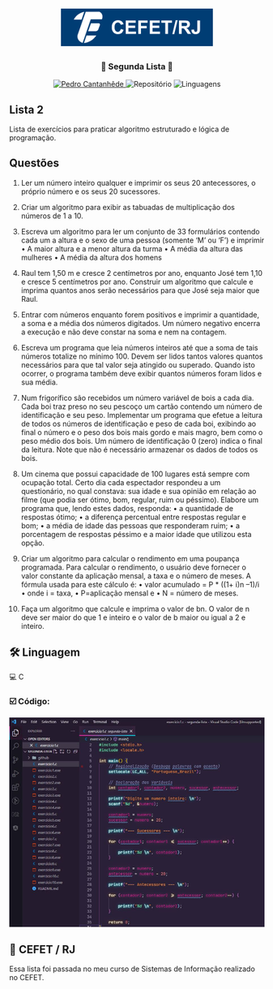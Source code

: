 <h1 align="center">
    <img alt="CEFET/RJ" title="Cefet" src="github/logo.png" width="300px" />
</h1>

<div align="center">
    <h3> 🔵 Segunda Lista 🔵 </h3>
    <a href="https://github.com/PedroCantanhede" target="_blank">
      <img src="https://img.shields.io/static/v1?label=Author&message=PedroCantanhede&color=003d74&style=for-the-badge" target="_blank" alt="Pedro Cantanhêde">
    </a>
    <img src="https://img.shields.io/github/repo-size/PedroCantanhede/segunda-lista?color=003d74&style=for-the-badge" alt="Repositório"> 
    <img src="https://img.shields.io/github/languages/count/PedroCantanhede/segunda-lista?color=003d74&style=for-the-badge" alt="Linguagens">
</div>

## Lista 2

Lista de exercícios para praticar algoritmo estruturado e lógica de programação.

## Questões

1.	Ler um número inteiro qualquer e imprimir os seus 20 antecessores, o próprio número e os seus 20 sucessores.

2.	Criar um algoritmo para exibir as tabuadas de multiplicação dos números de 1 a 10.

3.	Escreva um algoritmo para ler um conjunto de 33 formulários contendo cada um a altura e o sexo de uma pessoa (somente ‘M’ ou ‘F’) e imprimir
•	A maior altura e a menor altura da turma
•	A média da altura das mulheres
•	A média da altura dos homens

4.	Raul tem 1,50 m e cresce 2 centímetros por ano, enquanto José tem 1,10 e cresce 5 centímetros por ano. Construir um algoritmo que calcule e imprima quantos anos serão necessários para que José seja maior que Raul.

5.	Entrar com números enquanto forem positivos e imprimir a quantidade, a soma e a média dos números digitados. Um número negativo encerra a execução e não deve constar na soma e nem na contagem.

6.	Escreva um programa que leia números inteiros até que a soma de tais números totalize no mínimo 100. Devem ser lidos tantos valores quantos necessários para que tal valor seja atingido ou superado. Quando isto ocorrer, o programa também deve exibir quantos números foram lidos e sua média.

7.	Num frigorífico são recebidos um número variável de bois a cada dia. Cada boi traz preso no seu pescoço um cartão contendo um número de identificação e seu peso. Implementar um programa que efetue a leitura de todos os números de identificação e peso de cada boi, exibindo ao final o número e o peso dos bois mais gordo e mais magro, bem como o peso médio dos bois. Um número de identificação 0 (zero) indica o final da leitura. Note que não é necessário armazenar os dados de todos os bois.

8.	Um cinema que possui capacidade de 100 lugares está sempre com ocupação total. Certo dia cada espectador respondeu a um questionário, no qual constava: sua idade e sua opinião em relação ao filme (que podia ser ótimo, bom, regular, ruim ou péssimo). Elabore um programa que, lendo estes dados, responda:
•	a quantidade de respostas ótimo;
•	a diferença percentual entre respostas regular e bom;
•	a média de idade das pessoas que responderam ruim; 
•	a porcentagem de respostas péssimo e a maior idade que utilizou esta opção.

9.	Criar um algoritmo para calcular o rendimento em uma poupança programada. Para calcular o rendimento, o usuário deve fornecer o valor constante da aplicação mensal, a taxa e o número de meses. A fórmula usada para este cálculo é:
•	valor acumulado = P * ((1+ i)n –1)/i 
•	onde i = taxa, 
•	P=aplicação mensal e 
•	N = número de meses.

10.	Faça um algoritmo que calcule e imprima o valor de bn. O valor de n deve ser maior do que 1 e inteiro e o valor de b maior ou igual a 2 e inteiro. 


## 🛠️ Linguagem

💻 C


### ☑️ Código:

![image](github/codigo.JPG)


## 🌟 CEFET / RJ

Essa lista foi passada no meu curso de Sistemas de Informação realizado no CEFET.

